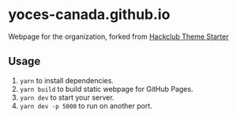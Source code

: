 # yoces-canada.github.io

Webpage for the organization, forked from [Hackclub Theme Starter](https://github.com/hackclub/theme-starter)

## Usage

1. `yarn` to install dependencies.
2. `yarn build` to build static webpage for GitHub Pages.
3. `yarn dev` to start your server.
4. `yarn dev -p 5000` to run on another port.